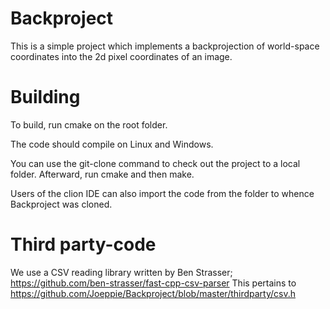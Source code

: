 # Backproject

This is a simple project which implements a backprojection of world-space coordinates into the 2d pixel coordinates of an image.

# Building
To build, run cmake on the root folder.

The code should compile on Linux and Windows.

You can use the git-clone command to check out the project to a local folder.
Afterward, run cmake and then make.

Users of the clion IDE can also import the code from the folder to whence Backproject was cloned.

# Third party-code

We use a CSV reading library written by Ben Strasser; https://github.com/ben-strasser/fast-cpp-csv-parser
This pertains to https://github.com/Joeppie/Backproject/blob/master/thirdparty/csv.h
